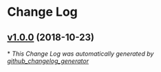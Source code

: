 # Change Log

## [v1.0.0](https://github.com/naoray/laravel-localizer/tree/v1.0.0) (2018-10-23)


\* *This Change Log was automatically generated by [github_changelog_generator](https://github.com/skywinder/Github-Changelog-Generator)*